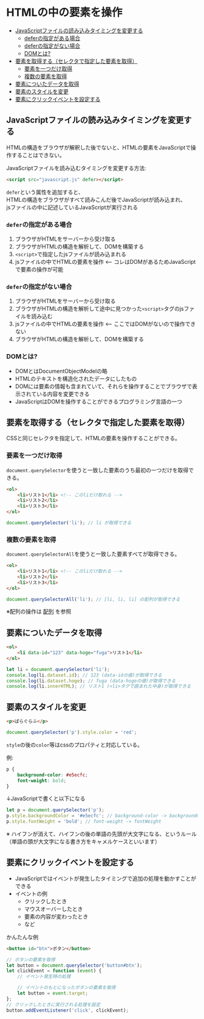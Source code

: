 # HTMLの中の要素を操作
<!-- TOC -->

- [JavaScriptファイルの読み込みタイミングを変更する](#javascript%E3%83%95%E3%82%A1%E3%82%A4%E3%83%AB%E3%81%AE%E8%AA%AD%E3%81%BF%E8%BE%BC%E3%81%BF%E3%82%BF%E3%82%A4%E3%83%9F%E3%83%B3%E3%82%B0%E3%82%92%E5%A4%89%E6%9B%B4%E3%81%99%E3%82%8B)
    - [deferの指定がある場合](#defer%E3%81%AE%E6%8C%87%E5%AE%9A%E3%81%8C%E3%81%82%E3%82%8B%E5%A0%B4%E5%90%88)
    - [deferの指定がない場合](#defer%E3%81%AE%E6%8C%87%E5%AE%9A%E3%81%8C%E3%81%AA%E3%81%84%E5%A0%B4%E5%90%88)
    - [DOMとは?](#dom%E3%81%A8%E3%81%AF)
- [要素を取得する（セレクタで指定した要素を取得）](#%E8%A6%81%E7%B4%A0%E3%82%92%E5%8F%96%E5%BE%97%E3%81%99%E3%82%8B%E3%82%BB%E3%83%AC%E3%82%AF%E3%82%BF%E3%81%A7%E6%8C%87%E5%AE%9A%E3%81%97%E3%81%9F%E8%A6%81%E7%B4%A0%E3%82%92%E5%8F%96%E5%BE%97)
    - [要素を一つだけ取得](#%E8%A6%81%E7%B4%A0%E3%82%92%E4%B8%80%E3%81%A4%E3%81%A0%E3%81%91%E5%8F%96%E5%BE%97)
    - [複数の要素を取得](#%E8%A4%87%E6%95%B0%E3%81%AE%E8%A6%81%E7%B4%A0%E3%82%92%E5%8F%96%E5%BE%97)
- [要素についたデータを取得](#%E8%A6%81%E7%B4%A0%E3%81%AB%E3%81%A4%E3%81%84%E3%81%9F%E3%83%87%E3%83%BC%E3%82%BF%E3%82%92%E5%8F%96%E5%BE%97)
- [要素のスタイルを変更](#%E8%A6%81%E7%B4%A0%E3%81%AE%E3%82%B9%E3%82%BF%E3%82%A4%E3%83%AB%E3%82%92%E5%A4%89%E6%9B%B4)
- [要素にクリックイベントを設定する](#%E8%A6%81%E7%B4%A0%E3%81%AB%E3%82%AF%E3%83%AA%E3%83%83%E3%82%AF%E3%82%A4%E3%83%99%E3%83%B3%E3%83%88%E3%82%92%E8%A8%AD%E5%AE%9A%E3%81%99%E3%82%8B)

<!-- /TOC -->

## JavaScriptファイルの読み込みタイミングを変更する
HTMLの構造をブラウザが解釈した後でないと、HTMLの要素をJavaScriptで操作することはできない。

JavaScriptファイルを読み込むタイミングを変更する方法:
```html
<script src="javascript.js" defer></script>
```
`defer`という属性を追加すると、  
HTMLの構造をブラウザがすべて読みこんだ後でJavaScriptが読み込まれ、  
jsファイルの中に記述しているJavaScriptが実行される

### `defer`の指定がある場合
1. ブラウザがHTMLをサーバーから受け取る
2. ブラウザがHTMLの構造を解析して、DOMを構築する
3. `<script>`で指定したjsファイルが読み込まれる
4. jsファイルの中でHTMLの要素を操作 <-- コレはDOMがあるためJavaScriptで要素の操作が可能

### `defer`の指定がない場合
1. ブラウザがHTMLをサーバーから受け取る
2. ブラウザがHTMLの構造を解析して途中に見つかった`<script>`タグのjsファイルを読み込む
3. jsファイルの中でHTMLの要素を操作 <-- ここではDOMがないので操作できない
4. ブラウザがHTMLの構造を解析して、DOMを構築する

### DOMとは?
- DOMとはDocumentObjectModelの略
- HTMLのテキストを構造化されたデータにしたもの
- DOMには要素の情報も含まれていて、それらを操作することでブラウザで表示されている内容を変更できる
- JavaScriptはDOMを操作することができるプログラミング言語の一つ

## 要素を取得する（セレクタで指定した要素を取得）
CSSと同じセレクタを指定して、HTMLの要素を操作することができる。

### 要素を一つだけ取得
`document.querySelector`を使うと一致した要素のうち最初の一つだけを取得できる。

```html
<ol>
    <li>リスト1</li> <!-- このliだけ取れる -->
    <li>リスト2</li>
    <li>リスト3</li>
</ol>
```

```js
document.querySelector('li'); // li が取得できる
```

### 複数の要素を取得
`document.querySelectorAll`を使うと一致した要素すべてが取得できる。

```html
<ol>
    <li>リスト1</li> <!-- このliだけ取れる -->
    <li>リスト2</li>
    <li>リスト3</li>
</ol>
```

```js
document.querySelectorAll('li'); // [li, li, li] の配列が取得できる
```
※配列の操作は [配列](#%E9%85%8D%E5%88%97) を参照

## 要素についたデータを取得
```html
<ol>
    <li data-id="123" data-hoge="fuga">リスト1</li>
</ol>
```

```js
let li = document.querySelector('li');
console.log(li.dataset.id); // 123 (data-idの値)が取得できる
console.log(li.dataset.hoge); // fuga (data-hogeの値)が取得できる
console.log(li.innerHTML); // リスト1 (<li>タグで囲まれた中身)が取得できる
```

## 要素のスタイルを変更
```html
<p>ぱらぐらふ</p>
```

```js
document.querySelector('p').style.color = 'red';
```
`style`の後の`color`等はcssのプロパティと対応している。  


例: 
```css
p {
    background-color: #e5ecfc;
    font-weight: bold;
}
```
↓JavaScriptで書くと以下になる
```js
let p = document.querySelector('p');
p.style.backgroundColor = '#e5ecfc'; // background-color -> backgroundColor
p.style.fontWeight = 'bold'; // font-weight -> fontWeight
```

※ ハイフンが消えて、ハイフンの後の単語の先頭が大文字になる、というルール  
（単語の頭が大文字になる書き方をキャメルケースといいます）

## 要素にクリックイベントを設定する
- JavaScriptではイベントが発生したタイミングで追加の処理を動かすことができる
- イベントの例
  - クリックしたとき
  - マウスオーバーしたとき
  - 要素の内容が変わったとき
  - など

かんたんな例
```html
<button id="btn">ボタン</button>
```

```js
// ボタンの要素を取得
let button = document.querySelector('button#btn');
let clickEvent = function (event) {
    // イベント発生時の処理

    // イベントのもとになったボタンの要素を取得
    let button = event.target;
};
// クリックしたときに実行される処理を設定
button.addEventListener('click', clickEvent);
```
